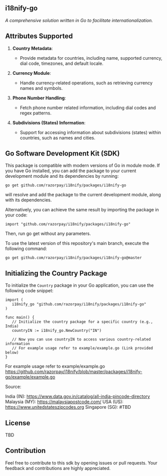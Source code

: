 ## i18nify-go
_A comprehensive solution written in Go to facilitate internationalization._

## Attributes Supported
1. **Country Metadata**:
   - Provide metadata for countries, including name, supported currency, dial code, timezones, and default locale.

2. **Currency Module**:
   - Handle currency-related operations, such as retrieving currency names and symbols.

3. **Phone Number Handling**:
   - Fetch phone number related information, including dial codes and regex patterns.

4. **Subdivisions (States) Information**:
   - Support for accessing information about subdivisions (states) within countries, such as names and cities.


## Go Software Development Kit (SDK)

This package is compatible with modern versions of Go in module mode. If you have Go installed, you can add the package to your current development module and its dependencies by running:

`go get github.com/razorpay/i18nify/packages/i18nify-go`

will resolve and add the package to the current development module, along with its dependencies.

Alternatively, you can achieve the same result by importing the package in your code:

`import "github.com/razorpay/i18nify/packages/i18nify-go"`

Then, run go get without any parameters.

To use the latest version of this repository's main branch, execute the following command:

`go get github.com/razorpay/i18nify/packages/i18nify-go@master`

## Initializing the Country Package
To initialize the `Country` package in your Go application, you can use the following code snippet:
```
import (
   i18nify_go "github.com/razorpay/i18nify/packages/i18nify-go"
)

func main() {
   // Initialize the country package for a specific country (e.g., India)
   countryIN := i18nify_go.NewCountry("IN")
   
   // Now you can use countryIN to access various country-related information
   // For example usage refer to example/example.go (Link provided below)
}
```

For example usage refer to example/example.go
https://github.com/razorpay/i18nify/blob/master/packages/i18nify-go/example/example.go

Source:

India (IN): https://www.data.gov.in/catalog/all-india-pincode-directory
Malaysia (MY): https://malaysiapostcode.com/
USA (US): https://www.unitedstateszipcodes.org
Singapore (SG): #TBD

## License
TBD

## Contribution
Feel free to contribute to this sdk by opening issues or pull requests. Your feedback and contributions are highly appreciated.
